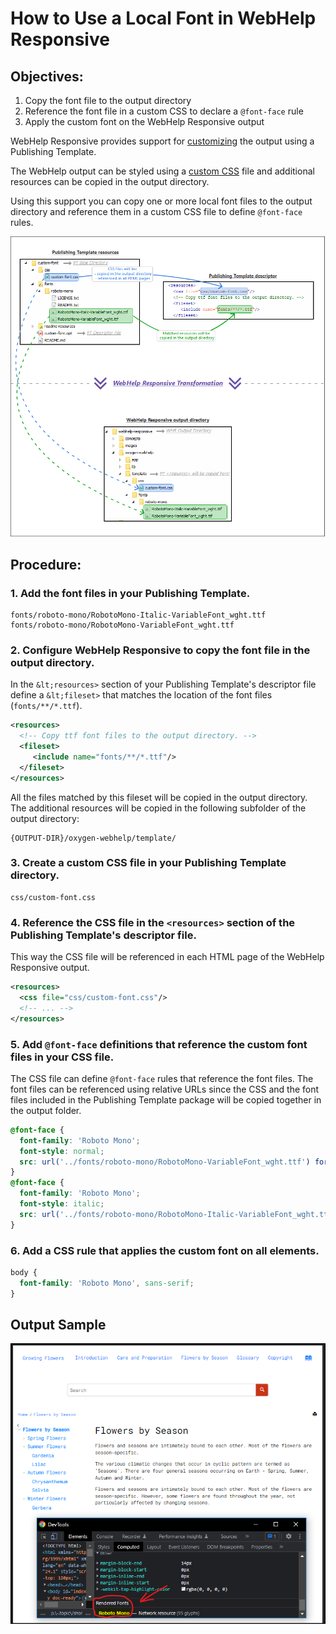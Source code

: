 # How to Use a Local Font in WebHelp Responsive

## Objectives:
1. Copy the font file to the output directory
2. Reference the font file in a custom CSS to declare a `@font-face` rule
3. Apply the custom font on the WebHelp Responsive output

WebHelp Responsive provides support for [customizing](https://www.oxygenxml.com/doc/versions/24.1/ug-webhelp-responsive/topics/wh-responsive-customization-tips.html) the output using a Publishing Template.

The WebHelp output can be styled using a [custom CSS](https://www.oxygenxml.com/doc/versions/24.1/ug-webhelp-responsive/topics/webhelp-customizing-with-css.html) file and additional resources can be copied in the output directory.

Using this support you can copy one or more local font files to the output directory and reference them in a custom CSS file to define `@font-face` rules.

![Publishing Template Resources](readme-resources/template-resources.png "Publishing Template Resources")
## Procedure:
### 1. Add the font files in your Publishing Template.
  ```
  fonts/roboto-mono/RobotoMono-Italic-VariableFont_wght.ttf
  fonts/roboto-mono/RobotoMono-VariableFont_wght.ttf
  ```
### 2. Configure WebHelp Responsive to copy the font file in the output directory.
  In the `&lt;resources>` section of your Publishing Template's descriptor file define a `&lt;fileset>` that matches the location of the font files (`fonts/**/*.ttf`).
  ```xml
  <resources>
    <!-- Copy ttf font files to the output directory. -->
    <fileset>
       <include name="fonts/**/*.ttf"/>
    </fileset>
  </resources>
  ```
  All the files matched by this fileset will be copied in the output directory.
  The additional resources will be copied in the following subfolder of the output directory:
  ```
  {OUTPUT-DIR}/oxygen-webhelp/template/
  ```
### 3. Create a custom CSS file in your Publishing Template directory.
  ```
  css/custom-font.css
  ```
### 4. Reference the CSS file in the `<resources>` section of the Publishing Template's descriptor file.
  This way the CSS file will be referenced in each HTML page of the WebHelp Responsive output.
  ```xml
  <resources>
    <css file="css/custom-font.css"/>
    <!-- ... -->
  </resources>
  ```
### 5. Add `@font-face` definitions that reference the custom font files in your CSS file.
The CSS file can define `@font-face` rules that reference the font files. The font files can be referenced using relative URLs since the CSS and the font files included in the Publishing Template package will be copied together in the output folder.
  ```css
  @font-face {
    font-family: 'Roboto Mono';
    font-style: normal;
    src: url('../fonts/roboto-mono/RobotoMono-VariableFont_wght.ttf') format('truetype');
  }
  @font-face {
    font-family: 'Roboto Mono';
    font-style: italic;
    src: url('../fonts/roboto-mono/RobotoMono-Italic-VariableFont_wght.ttf') format('truetype');
  }
  ```
### 6. Add a CSS rule that applies the custom font on all elements.
  ```css
  body {
    font-family: 'Roboto Mono', sans-serif;
  }
  ```

## Output Sample

![Output sample](readme-resources/output-sample.png "Output Sample")
